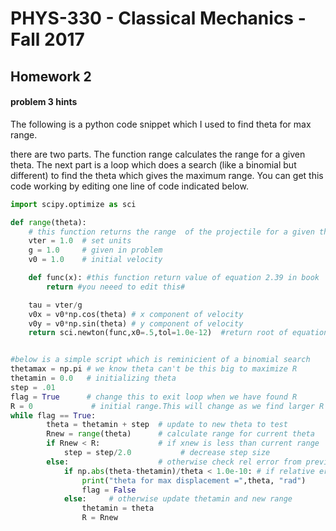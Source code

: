 # PHYS-330 - Classical Mechanics - Fall 2017

## Homework 2

#### problem 3 hints

The following is a python code snippet which I used to find theta for max range.

there are two parts.  The function range calculates the range for a given theta.  The next part is a loop which does a search (like a binomial but different) to find the theta which gives the maximum range.  You can get this code working by editing one line of code indicated below.  

```python
import scipy.optimize as sci

def range(theta):
    # this function returns the range  of the projectile for a given theta
    vter = 1.0  # set units
    g = 1.0     # given in problem
    v0 = 1.0    # initial velocity

    def func(x): #this function return value of equation 2.39 in book
        return #you neeed to edit this#

    tau = vter/g
    v0x = v0*np.cos(theta) # x component of velocity
    v0y = v0*np.sin(theta) # y component of velocity
    return sci.newton(func,x0=.5,tol=1.0e-12)  #return root of equation 2.39


#below is a simple script which is reminicient of a binomial search
thetamax = np.pi # we know theta can't be this big to maximize R
thetamin = 0.0   # initializing theta
step = .01
flag = True      # change this to exit loop when we have found R
R = 0             # initial range.This will change as we find larger R
while flag == True:
        theta = thetamin + step  # update to new theta to test
        Rnew = range(theta)      # calculate range for current theta
        if Rnew < R:             # if xnew is less than current range
            step = step/2.0           # decrease step size
        else:                    # otherwise check rel error from previous theta and current theta
            if np.abs(theta-thetamin)/theta < 1.0e-10: # if relative error small enough stop
                print("theta for max displacement =",theta, "rad")
                flag = False
            else:     # otherwise update thetamin and new range
                thetamin = theta
                R = Rnew

```
